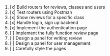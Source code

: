 1. [x] Build routers for reviews, classes and users
2. [x] Test routers using Postman
3. [x] Show reviews for a specific class
4. [x] Handle login, sign up backend
5. [x] Implement the authentication page
6. [ ] Implement the fully function review page
7. [ ] Design a panel for writing review
8. [ ] Design a panel for user management
9. [ ] Carefully style the pages
